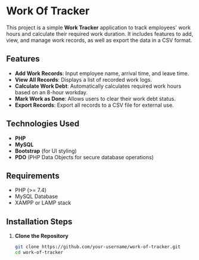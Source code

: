 # Work Of Tracker

This project is a simple **Work Tracker** application to track employees' work hours and calculate their required work duration. It includes features to add, view, and manage work records, as well as export the data in a CSV format.

## Features

- **Add Work Records**: Input employee name, arrival time, and leave time.
- **View All Records**: Displays a list of recorded work logs.
- **Calculate Work Debt**: Automatically calculates required work hours based on an 8-hour workday.
- **Mark Work as Done**: Allows users to clear their work debt status.
- **Export Records**: Export all records to a CSV file for external use.

## Technologies Used

- **PHP**
- **MySQL**
- **Bootstrap** (for UI styling)
- **PDO** (PHP Data Objects for secure database operations)

## Requirements

- PHP (>= 7.4)
- MySQL Database
- XAMPP or LAMP stack

## Installation Steps

1. **Clone the Repository**
   ```bash
   git clone https://github.com/your-username/work-of-tracker.git
   cd work-of-tracker
